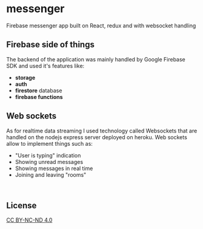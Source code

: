 # messenger
Firebase messenger app built on React, redux and with websocket handling

## Firebase side of things
The backend of the application was mainly handled by Google Firebase SDK and used it's features like:
  - **storage**
  - **auth**
  - **firestore** database
  - **firebase functions**
  
## Web sockets
As for realtime data streaming I used technology called Websockets that are handled on the nodejs express server deployed on heroku.
Web sockets allow to implement things such as:
  - "User is typing" indication
  - Showing unread messages
  - Showing messages in real time
  - Joining and leaving "rooms"  
</br>

## License
[CC BY-NC-ND 4.0](https://creativecommons.org/licenses/by-nc-nd/4.0/legalcode)

